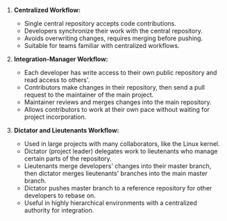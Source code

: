 
1. **Centralized Workflow:**
   - Single central repository accepts code contributions.
   - Developers synchronize their work with the central repository.
   - Avoids overwriting changes, requires merging before pushing.
   - Suitable for teams familiar with centralized workflows.

2. **Integration-Manager Workflow:**
   - Each developer has write access to their own public repository and read access to others'.
   - Contributors make changes in their repository, then send a pull request to the maintainer of the main project.
   - Maintainer reviews and merges changes into the main repository.
   - Allows contributors to work at their own pace without waiting for project incorporation.

3. **Dictator and Lieutenants Workflow:**
   - Used in large projects with many collaborators, like the Linux kernel.
   - Dictator (project leader) delegates work to lieutenants who manage certain parts of the repository.
   - Lieutenants merge developers' changes into their master branch, then dictator merges lieutenants' branches into the main master branch.
   - Dictator pushes master branch to a reference repository for other developers to rebase on.
   - Useful in highly hierarchical environments with a centralized authority for integration.